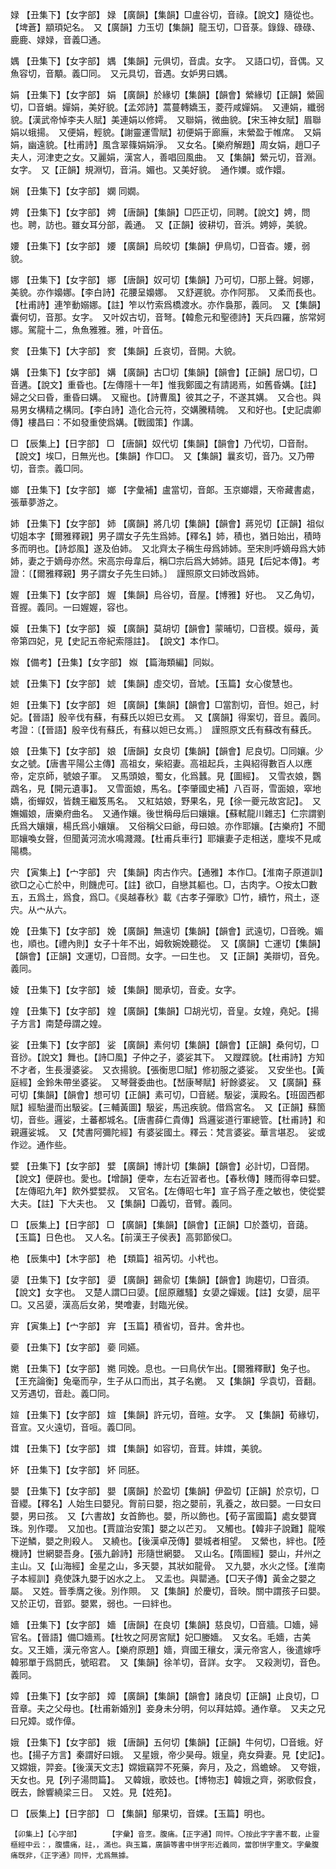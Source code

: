 <!-- { "loadSidebar": true } -->
娽	【丑集下】【女字部】	娽	【廣韻】【集韻】□盧谷切，音祿。【說文】隨從也。【埤蒼】顓頊妃名。　又【廣韻】力玉切【集韻】龍玉切，□音菉。錄錄、碌碌、鹿鹿、娽娽，音義□通。

媀	【丑集下】【女字部】	媀	【集韻】元俱切，音虞。女字。　又語口切，音偶。又魚容切，音顒。義□同。　又元具切，音遇。女妒男曰媀。

娟	【丑集下】【女字部】	娟	【廣韻】於緣切【集韻】【韻會】縈緣切【正韻】縈圓切，□音蜎。嬋娟，美好貌。【孟郊詩】蒿蔓轉嬌玉，菱荇咸嬋娟。　又連娟，纖弱貌。【漢武帝悼李夫人賦】美連娟以修嫮。　又聯娟，微曲貌。【宋玉神女賦】眉聯娟以蛾揚。　又便娟，輕貌。【謝靈運雪賦】初便娟于廊廡，末縈盈于帷席。　又娟娟，幽遠貌。【杜甫詩】風含翠篠娟娟淨。　又女名。【樂府解題】周女娟，趙□子夫人，河津吏之女。又麗娟，漢宮人，善唱回風曲。　又【集韻】縈元切，音淵。女字。　又【正韻】規淵切，音涓。媚也。又美好貌。　通作嬽。或作嬛。

娴	【丑集下】【女字部】	嫻	同嫺。

娉	【丑集下】【女字部】	娉	【唐韻】【集韻】□匹正切，同聘。【說文】娉，問也。聘，訪也。雖女耳分部，義通。　又【正韻】彼耕切，音浜。娉婷，美貌。

婹	【丑集下】【女字部】	婹	【廣韻】烏皎切【集韻】伊鳥切，□音杳。婹，弱貌。

娜	【丑集下】【女字部】	娜	【唐韻】奴可切【集韻】乃可切，□那上聲。妸娜，美貌。亦作嬝娜。【李白詩】花腰呈嬝娜。　又舒遲貌。亦作阿那。　又柔而長也。【杜甫詩】連笮動嫋娜。【註】笮以竹索爲橋渡水。亦作裊那，義同。　又【集韻】囊何切，音那。女字。　又叶奴古切，音弩。【韓愈元和聖德詩】天兵四羅，旂常妸娜。駕龍十二，魚魚雅雅。雅，叶音伍。

奒	【丑集下】【大字部】	奒	【集韻】丘哀切，音開。大貌。

媾	【丑集下】【女字部】	媾	【廣韻】古□切【集韻】【韻會】【正韻】居□切，□音遘。【說文】重昏也。【左傳隱十一年】惟我鄭國之有請謁焉，如舊昏媾。【註】婦之父曰昏，重昏曰媾。　又寵也。【詩曹風】彼其之子，不遂其媾。　又合也。與易男女構精之構同。【李白詩】造化合元符，交媾騰精魄。　又和好也。【史記虞卿傳】樓昌曰：不如發重使爲媾。【戰國策】作講。

□	【辰集上】【日字部】	□	【唐韻】奴代切【集韻】【韻會】乃代切，□音耐。【說文】埃□，日無光也。【集韻】作□□。　又【集韻】曩亥切，音乃。又乃帶切，音柰。義□同。

嫏	【丑集下】【女字部】	嫏	【字彙補】盧當切，音郞。玉京嫏嬛，天帝藏書處，張華夢游之。

姉	【丑集下】【女字部】	姉	【廣韻】將几切【集韻】【韻會】蔣兕切【正韻】祖似切姐本字【爾雅釋親】男子謂女子先生爲姉。【釋名】姉，積也，猶日始出，積時多而明也。【詩邶風】遂及伯姉。　又北齊太子稱生母爲姉姉。至宋則呼嫡母爲大姉姉，妻之于嫡母亦然。宋高宗母韋后，稱□宗后爲大姉姉。語見【后妃本傳】。考證：〔【爾雅釋親】男子謂女子先生曰姉。〕　謹照原文曰姉改爲姉。 

媉	【丑集下】【女字部】	媉	【集韻】烏谷切，音屋。【博雅】好也。　又乙角切，音握。義同。一曰媉媉，容也。

嫫	【丑集下】【女字部】	嫫	【廣韻】莫胡切【韻會】蒙晡切，□音模。嫫母，黃帝第四妃，見【史記五帝紀索隱註】。　【說文】本作□。

娰	【備考】【丑集】【女字部】	娰	【篇海類編】同姒。

婋	【丑集下】【女字部】	婋	【集韻】虛交切，音虓。【玉篇】女心俊慧也。

妲	【丑集下】【女字部】	妲	【廣韻】【集韻】【韻會】□當割切，音怛。妲己，紂妃。【晉語】殷辛伐有蘇，有蘇氏以妲已女焉。　又【廣韻】得案切，音旦。義同。考證：〔【晉語】殷辛伐有蘇氏，有蘇以妲已女焉。〕　謹照原文氏有蘇改有蘇氏。 

娘	【丑集下】【女字部】	娘	【唐韻】女良切【集韻】【韻會】尼良切。□同孃。少女之號。【唐書平陽公主傳】高祖女，柴紹妻。高祖起兵，主與紹得數百人以應帝，定京師，號娘子軍。　又馬頭娘，蜀女，化爲蠶。見【圖經】。　又雪衣娘，鸚鵡名，見【開元遺事】。　又雪面娘，馬名。【李肇國史補】八百哥，雪面娘，窣地嬌，銜蟬奴，皆魏王繼笈馬名。　又紅姑娘，野果名，見【徐一夔元故宮記】。　又嫵媚娘，唐樂府曲名。　又通作孃。後世稱母后曰孃孃。【蘇軾龍川雜志】仁宗謂劉氏爲大孃孃，楊氏爲小孃孃。　又俗稱父曰爺，母曰娘。亦作耶孃。【古樂府】不聞耶孃喚女聲，但聞黃河流水鳴濺濺。【杜甫兵車行】耶孃妻子走相送，塵埃不見咸陽橋。

宍	【寅集上】【宀字部】	宍	【集韻】肉古作宍。【通雅】本作□。【淮南子原道訓】欲□之心亡於中，則饑虎可。【註】欲□，自戀其軀也。□，古肉字。○按太□數五，五爲土，爲食，爲□。《吳越春秋》載《古孝子彈歌》□竹，續竹，飛土，逐宍。从宀从六。

娩	【丑集下】【女字部】	娩	【廣韻】無遠切【集韻】【韻會】武遠切，□音晚。媚也，順也。【禮內則】女子十年不出，姆敎婉娩聽從。　又【廣韻】亡運切【集韻】【韻會】【正韻】文運切，□音問。女字。一曰生也。　又【正韻】美辯切，音免。義同。

婈	【丑集下】【女字部】	婈	【集韻】閭承切，音夌。女字。

媓	【丑集下】【女字部】	媓	【廣韻】【集韻】□胡光切，音皇。女媓，堯妃。【揚子方言】南楚母謂之媓。

娑	【丑集下】【女字部】	娑	【廣韻】素何切【集韻】【韻會】【正韻】桑何切，□音挱。【說文】舞也。【詩□風】子仲之子，婆娑其下。　又躞蹀貌。【杜甫詩】方知不才者，生長漫婆娑。　又衣揚貌。【張衡思□賦】修初服之婆娑。　又安坐也。【黃庭經】金鈴朱帶坐婆娑。　又琴聲委曲也。【嵆康琴賦】紆餘婆娑。　又【廣韻】蘇可切【集韻】【韻會】想可切【正韻】素可切，□音縒。馺娑，漢殿名。【班固西都賦】經駘盪而出馺娑。【三輔黃圖】馺娑，馬迅疾貌。借爲宮名。　又【正韻】蘇箇切，音些。邏娑，土蕃都城名。【唐書薛仁貴傳】爲邏娑道行軍總管。【杜甫詩】和親邏娑城。　又【梵書阿彌陀經】有婆娑國土。釋云：梵言婆娑。華言堪忍。　娑或作逤。通作些。

嬖	【丑集下】【女字部】	嬖	【廣韻】博計切【集韻】【韻會】必計切，□音閉。【說文】便辟也。愛也。【增韻】便幸，左右近習者也。【春秋傳】賤而得幸曰嬖。【左傳昭九年】飮外嬖嬖叔。　又官名。【左傳昭七年】宣子爲子產之敏也，使從嬖大夫。【註】下大夫也。　又【集韻】□義切，音臂。義同。

□	【辰集上】【日字部】	□	【廣韻】【集韻】【韻會】【正韻】□於蓋切，音藹。【玉篇】日色也。　又人名。【前漢王子侯表】高郭節侯□。

栬	【辰集中】【木字部】	栬	【類篇】祖芮切。小杙也。

嬃	【丑集下】【女字部】	嬃	【廣韻】錫兪切【集韻】【韻會】詢趨切，□音須。【說文】女字也。　又楚人謂□曰嬃。【屈原離騷】女嬃之嬋媛。【註】女嬃，屈平□。又呂嬃，漢高后女弟，樊噲妻，封臨光侯。

宑	【寅集上】【宀字部】	宑	【玉篇】積省切，音井。舍井也。

嬊	【丑集下】【女字部】	嬊	同嬿。

嬎	【丑集下】【女字部】	嬎	同娩。息也。一曰鳥伏乍出。【爾雅釋獸】兔子也。【王充論衡】兔毫而孕，生子从口而出，其子名嬎。　又【集韻】孚袁切，音翻。又芳遇切，音赴。義□同。

媗	【丑集下】【女字部】	媗	【集韻】許元切，音暄。女字。　又【集韻】荀緣切，音宣。又火遠切，音咺。義□同。

媶	【丑集下】【女字部】	媶	【集韻】如容切，音茸。妦媶，美貌。

妚	【丑集下】【女字部】	妚	同胚。

嬰	【丑集下】【女字部】	嬰	【廣韻】於盈切【集韻】伊盈切【正韻】於京切，□音纓。【釋名】人始生曰嬰兒。胷前曰嬰，抱之嬰前，乳養之，故曰嬰。一曰女曰嬰，男曰孩。　又【六書故】女首飾也。嬰，所以飾也。【荀子富國篇】處女嬰寶珠。別作瓔。　又加也。【賈誼治安策】嬰之以芒刃。　又觸也。【韓非子說難】龍喉下逆鱗，嬰之則殺人。　又繞也。【後漢卓茂傳】嬰城者相望。　又縈也，絆也。【陸機詩】世網嬰吾身。【張九齡詩】形隨世網嬰。　又山名。【隋圖經】嬰山，幷州之主山。又【山海經】金星之山，多天嬰，其狀如龍骨。　又九嬰，水火之怪。【淮南子本經訓】堯使誅九嬰于凶水之上。　又盂也。與罌通。【□天子傳】黃金之嬰之屬。　又姓。晉季膺之後。別作賏。　又【集韻】於慶切，音映。關中謂孩子曰嬰。　又於正切，音郢。嬰累，弱也。一曰絆也。

嬙	【丑集下】【女字部】	嬙	【唐韻】在良切【集韻】慈良切，□音牆。□嬙，婦官名。【晉語】備□嬙焉。【杜牧之阿房宮賦】妃□媵嬙。　又女名。毛嬙，古美女。又王嬙，漢元帝宮人。【樂府原題】嬙，齊國王穰女，漢元帝宮人，後遣嫁呼韓邪單于爲閼氏，號昭君。　又【集韻】徐羊切，音詳。女字。　又殺測切，音色。義同。

嫜	【丑集下】【女字部】	嫜	【廣韻】【集韻】【韻會】諸良切【正韻】止良切，□音章。夫之父母也。【杜甫新婚別】妾身未分明，何以拜姑嫜。通作章。　又夫之兄曰兄嫜。或作傽。

娥	【丑集下】【女字部】	娥	【唐韻】五何切【集韻】【正韻】牛何切，□音蛾。好也。【揚子方言】秦謂好曰娥。　又星娥，帝少昊母。娥皇，堯女舜妻。見【史記】。　又嫦娥，羿妾。【後漢天文志】嫦娥竊羿不死藥，奔月，及之，爲蟾蜍。　又夸娥，天女也。見【列子湯問篇】。　又韓娥，歌妓也。【博物志】韓娥之齊，粥歌假食，旣去，餘響繞梁三日。　又姓。見【姓苑】。

□	【辰集上】【日字部】	□	【集韻】鄔果切，音婐。【玉篇】明也。

	【卯集上】【心字部】		【字彙】音烹。腹痛。【正字通】同怦。〇按此字字書不載，止靈樞經中云：，腹憹痛，註，，滿也。與玉篇，廣韻等書中恲字形近義同，當卽恲字重文。字彙腹痛旣非，《正字通》同怦，尤爲無據。

